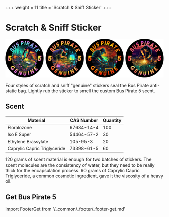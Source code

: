 +++
weight = 11
title = 'Scratch & Sniff Sticker'
+++

# Scratch & Sniff Sticker

![](./img/stickers.png)

Four styles of scratch and sniff "genuine" stickers seal the Bus Pirate anti-static bag. Lightly rub the sticker to smell the custom Bus Pirate 5 scent.

## Scent

|**Material**|**CAS Number**|**Quantity**|
|-|-|-|
|Floralozone|67634-14-4|100|
|Iso E Super|54464-57-2|30|
|Ethylene Brassylate|105-95-3|20|
|Caprylic Capric Triglyceride|73398-61-5|60|

120 grams of scent material is enough for two batches of stickers. The scent molecules are the consistency of water, but they need to be really thick for the encapsulation process. 60 grams of Caprylic Capric Triglyceride, a common cosmetic ingredient, gave it the viscosity of a heavy oil.

## Get Bus Pirate 5
import FooterGet from '/_common/_footer/_footer-get.md' 

<FooterGet/>